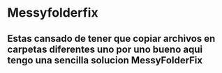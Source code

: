 # Messyfolderfix

## Estas cansado de tener que copiar archivos en carpetas diferentes uno por uno bueno aqui tengo una sencilla solucion MessyFolderFix


